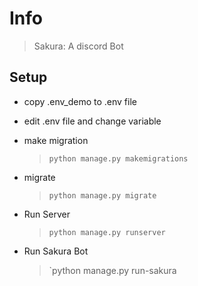 # Info
> Sakura: A discord Bot 

## Setup
* copy  .env_demo to .env file 

* edit .env file and change variable 

* make migration 
    > `python manage.py makemigrations`

* migrate
    > `python manage.py migrate`

* Run Server 
    > `python manage.py runserver`

* Run Sakura Bot 
    > `python manage.py run-sakura